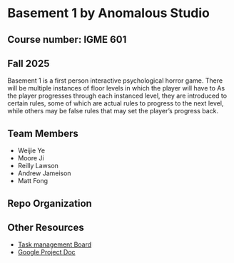 # **Basement 1** by Anomalous Studio

## Course number: IGME 601


## Fall 2025

Basement 1 is a first person interactive psychological horror game. There will be multiple instances of floor levels in which the player will have to As the player progresses through each instanced level, they are introduced to certain rules, some of which are actual rules to progress to the next level, while others may be false rules that may set the player’s progress back. 


## Team Members

-   Weijie Ye
-   Moore Ji
-   Reilly Lawson
-   Andrew Jameison
-   Matt Fong

## Repo Organization

## Other Resources

-   [Task management Board](https://igme601.atlassian.net/jira/software/projects/SCRUM/boards/1?atlOrigin=eyJpIjoiOGRkZTE3M2FjZTQzNDI0MThmNzJhZDIxZTI1NDFhMGUiLCJwIjoiaiJ9)
-   [Google Project Doc](https://docs.google.com/document/d/1MRXjCdjQzZTarzkIUe0lw-SaRd4O09bPs4itk9bRX_s/edit?usp=sharing)

